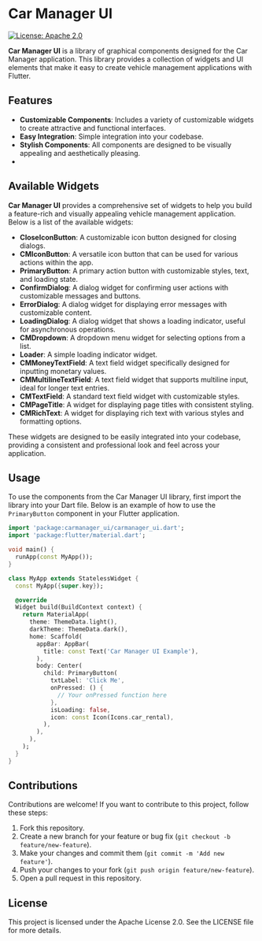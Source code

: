 # Car Manager UI

[![License: Apache 2.0](https://img.shields.io/badge/license-Apache%202.0-blue.svg)](https://opensource.org/licenses/Apache-2.0)

**Car Manager UI** is a library of graphical components designed for the Car Manager application. This library provides a collection of widgets and UI elements that make it easy to create vehicle management applications with Flutter.

## Features

- **Customizable Components**: Includes a variety of customizable widgets to create attractive and functional interfaces.
- **Easy Integration**: Simple integration into your codebase.
- **Stylish Components**: All components are designed to be visually appealing and aesthetically pleasing.
- 
## Available Widgets

**Car Manager UI** provides a comprehensive set of widgets to help you build a feature-rich and visually appealing vehicle management application. Below is a list of the available widgets:

- **CloseIconButton**: A customizable icon button designed for closing dialogs.
- **CMIconButton**: A versatile icon button that can be used for various actions within the app.
- **PrimaryButton**: A primary action button with customizable styles, text, and loading state.
- **ConfirmDialog**: A dialog widget for confirming user actions with customizable messages and buttons.
- **ErrorDialog**: A dialog widget for displaying error messages with customizable content.
- **LoadingDialog**: A dialog widget that shows a loading indicator, useful for asynchronous operations.
- **CMDropdown**: A dropdown menu widget for selecting options from a list.
- **Loader**: A simple loading indicator widget.
- **CMMoneyTextField**: A text field widget specifically designed for inputting monetary values.
- **CMMultilineTextField**: A text field widget that supports multiline input, ideal for longer text entries.
- **CMTextField**: A standard text field widget with customizable styles.
- **CMPageTitle**: A widget for displaying page titles with consistent styling.
- **CMRichText**: A widget for displaying rich text with various styles and formatting options.

These widgets are designed to be easily integrated into your codebase, providing a consistent and professional look and feel across your application.

## Usage

To use the components from the Car Manager UI library, first import the library into your Dart file. Below is an example of how to use the `PrimaryButton` component in your Flutter application.

```dart
import 'package:carmanager_ui/carmanager_ui.dart';
import 'package:flutter/material.dart';

void main() {
  runApp(const MyApp());
}

class MyApp extends StatelessWidget {
  const MyApp({super.key});

  @override
  Widget build(BuildContext context) {
    return MaterialApp(
      theme: ThemeData.light(),
      darkTheme: ThemeData.dark(),
      home: Scaffold(
        appBar: AppBar(
          title: const Text('Car Manager UI Example'),
        ),
        body: Center(
          child: PrimaryButton(
            txtLabel: 'Click Me',
            onPressed: () {
              // Your onPressed function here
            },
            isLoading: false,
            icon: const Icon(Icons.car_rental),
          ),
        ),
      ),
    );
  }
}
```

## Contributions

Contributions are welcome! If you want to contribute to this project, follow these steps:

1. Fork this repository.
2. Create a new branch for your feature or bug fix (`git checkout -b feature/new-feature`).
3. Make your changes and commit them (`git commit -m 'Add new feature'`).
4. Push your changes to your fork (`git push origin feature/new-feature`).
5. Open a pull request in this repository.

## License

This project is licensed under the Apache License 2.0. See the LICENSE file for more details.
